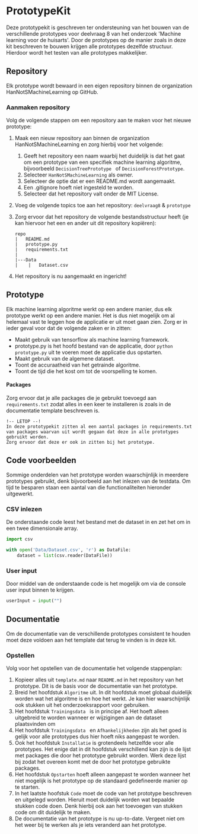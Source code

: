 # PrototypeKit

Deze prototypekit is geschreven ter ondersteuning van het bouwen van de verschillende prototypes voor deelvraag 8 van het onderzoek 'Machine learning voor de huisarts'.  Door de prototypes op de manier zoals in deze kit beschreven te bouwen krijgen alle prototypes dezelfde structuur. Hierdoor wordt het testen van alle prototypes makkelijker.



## Repository

Elk prototype wordt bewaard in een eigen repository binnen de organization HanNotSMachineLearning op GitHub. 

### Aanmaken repository

Volg de volgende stappen om een repository aan te maken voor het nieuwe prototype:

1. Maak een nieuw repository aan binnen de organization HanNotSMachineLearning en zorg hierbij voor het volgende:

   1. Geeft het repository een naam waarbij het duidelijk is dat het gaat om een prototype van een specifiek machine learning algoritme, bijvoorbeeld `DecisionTreePrototype ` of `DecisionForestPrototype`.
   2. Selecteer `HanNotSMachineLearning`  als owner.
   3. Selecteer de optie dat er een README.md wordt aangemaakt.
   4. Een .gitignore hoeft niet ingesteld te worden.
   5. Selecteer dat het repository valt onder de MIT License.

2. Voeg de volgende topics toe aan het repository: `deelvraag8` & `prototype`

3. Zorg ervoor dat het repository de volgende bestandsstructuur heeft (je kan hiervoor het een en ander uit dit repository kopiëren):

   ```
   repo
   |   README.md
   |   prototype.py
   |   requirements.txt
   |
   |---Data
   |	|   Dataset.csv
   ```

4. Het repository is nu aangemaakt en ingericht!



## Prototype

Elk machine learning algoritme werkt op een andere manier, dus elk prototype werkt op een andere manier. Het is dus niet mogelijk om al helemaal vast te leggen hoe de applicatie er uit moet gaan zien.  Zorg  er in ieder geval voor dat de volgende zaken er in zitten:

- Maakt gebruik van tensorflow als machine learning framework.
- prototype.py is het hoofd bestand van de applicatie, door `python prototype.py` uit te voeren moet de applicatie dus opstarten.
- Maakt gebruik van de algemene dataset.
- Toont de accuraatheid van het getrainde algoritme.
- Toont de tijd die het kost om tot de voorspelling te komen.



#### Packages

Zorg ervoor dat je alle packages die je gebruikt toevoegd aan `requirements.txt` zodat alles in een keer te installeren is zoals in de documentatie template beschreven is. 

```
!-- LETOP --!
In deze prototypekit zitten al een aantal packages in requirements.txt van packages waarvan uit wordt gegaan dat deze in alle prototypes gebruikt worden.
Zorg ervoor dat deze er ook in zitten bij het prototype.
```



## Code voorbeelden

Sommige onderdelen van het prototype worden waarschijnlijk in meerdere prototypes gebruikt, denk bijvoorbeeld aan het inlezen van de testdata. Om tijd te besparen staan een aantal van die functionaliteiten hieronder uitgewerkt.



### CSV inlezen

De onderstaande code leest het bestand met de dataset in en zet het om in een twee dimensionale array.

```python
import csv

with open('Data/Dataset.csv', 'r') as DataFile:
	dataset = list(csv.reader(DataFile))
```



### User input

Door middel van de onderstaande code is het mogelijk om via de console user input binnen te krijgen.

```python
userInput = input("")
```



## Documentatie

Om de documentatie van de verschillende prototypes consistent te houden moet deze voldoen aan het template dat terug te vinden is in deze kit. 

### Opstellen 

Volg voor het opstellen van de documentatie het volgende stappenplan:

1. Kopieer alles uit `template.md` naar `README.md` in het repository van het prototype. Dit is de basis voor de documentatie van het prototype.
2. Breid het hoofdstuk `Algoritme` uit. In dit hoofdstuk moet globaal duidelijk worden wat het algoritme is en hoe het werkt. Je kan hier waarschijnlijk ook stukken uit het onderzoeksrapport voor gebruiken.
3. Het hoofdstuk `Trainingsdata ` is in principe af. Het hoeft alleen uitgebreid te worden wanneer er wijzigingen aan de dataset plaatsvinden om 
4. Het hoofdstuk `Trainingsdata ` en `Afhankelijkheden` zijn als het goed is gelijk voor alle prototypes dus hier hoeft niks aangepast te worden.
5. Ook het hoofdstuk `Installatie` is grotendeels hetzelfde voor alle prototypes. Het enige dat in dit hoofdstuk verschillend kan zijn is de lijst met packages die door het prototype gebruikt worden. Werk deze lijst bij zodat het overeen komt met de door het prototype gebruikte packages.
6. Het hoofdstuk `Opstarten` hoeft alleen aangepast te worden wanneer het niet mogelijk is het prototype op de standaard gedefineerde manier op te starten.
7. In het laatste hoofstuk `Code` moet de code van het prototype beschreven en uitgelegd worden. Hieruit moet duidelijk worden wat bepaalde stukken code doen. Denk hierbij ook aan het toevoegen van stukken code om dit duidelijk te maken.
8. De documentatie van het prototype is nu up-to-date. Vergeet niet om het weer bij te werken als je iets veranderd aan het prototype.